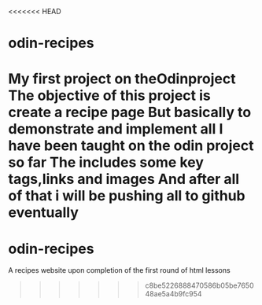 <<<<<<< HEAD
 # odin-recipes
My first project on theOdinproject
The objective of this project is create a recipe page 
But basically to demonstrate and implement all I have been taught on the odin project so far
The includes some key tags,links and images
And after all of that i will be pushing all to github eventually
=======
# odin-recipes
A recipes website upon completion of the first round of html lessons
>>>>>>> c8be5226888470586b05be765048ae5a4b9fc954
